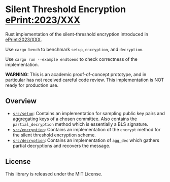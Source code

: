 # Silent Threshold Encryption [ePrint:2023/XXX](https://eprint.iacr.org/2023/XXX)

Rust implementation of the silent-threshold encryption introduced in [ePrint:2023/XXX](https://eprint.iacr.org/2023/XXX).

Use ```cargo bench``` to benchmark `setup`, `encryption`, and `decryption`.

Use ```cargo run --example endtoend``` to check correctness of the implementation.

**WARNING:** This is an academic proof-of-concept prototype, and in particular has not received careful code review. This implementation is NOT ready for production use.

## Overview
* [`src/setup`](src/dealer.rs): Contains an implementation for sampling public key pairs and aggregating keys of a chosen committee. Also contains the `partial_decryption` method which is essentially a BLS signature.
* [`src/encryption`](src/encryption.rs): Contains an implementation of the `encrypt` method for the silent threshold encryption scheme.
* [`src/decryption`](src/decryption.rs): Contains an implementation of `agg_dec` which gathers partial decryptions and recovers the message.

## License
This library is released under the MIT License.